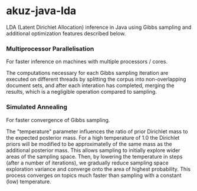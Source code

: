 akuz-java-lda
=============

LDA (Latent Dirichlet Allocation) inference in Java using Gibbs sampling 
and additional optimization features described below.

### Multiprocessor Parallelisation 

For faster inference on machines with multiple processors / cores.

The computations necessary for each Gibbs sampling
iteration are executed on different threads by splitting
the corpus into non-overlapping document sets, and after
each interation has completed, merging the results, which
is a negligible operation compared to sampling.

### Simulated Annealing 

For faster convergence of Gibbs sampling.

The "temperature" parameter influences the ratio of prior
Dirichlet mass to the expected posterior mass. For a high 
temperature of 1.0 the Dirichlet priors will be modified 
to be approximatelly of the same mass as the additional
posterior mass. This allows sampling to initially explore
wider areas of the sampling space. Then, by lowering the 
temperature in steps (after a number of iterations), we 
gradually reduce sampling space exploration variance
and converge onto the area of highest probability.
This process converges on topics much faster than
sampling with a constant (low) temperature.
